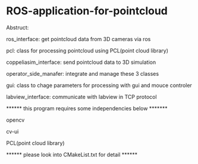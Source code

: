 # ROS-application-for-pointcloud

Abstruct:

ros_interface: get pointcloud data from 3D cameras via ros 

pcl: class for processing pointcloud using PCL(point cloud library)

coppeliasim_interface: send pointcloud data to 3D simulation

operator_side_manafer: integrate and manage these 3 classes

gui: class to chage parameters for processing with gui and mouce controler

labview_interface: communicate with labview in TCP protocol




****** this program requires some independencies below *******

opencv

cv-ui

PCL(point cloud library)



****** please look into CMakeList.txt for detail ******
